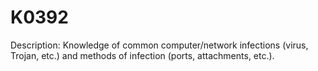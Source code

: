 # K0392
Description: Knowledge of common computer/network infections (virus, Trojan, etc.) and methods of infection (ports, attachments, etc.).
